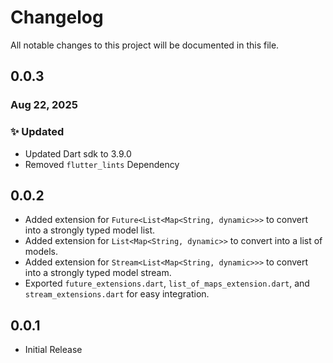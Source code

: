 # Changelog

All notable changes to this project will be documented in this file.

## 0.0.3

### Aug 22, 2025

### ✨ Updated

- Updated Dart sdk to 3.9.0
- Removed `flutter_lints` Dependency


## 0.0.2
- Added extension for `Future<List<Map<String, dynamic>>>` to convert into a strongly typed model list.
- Added extension for `List<Map<String, dynamic>>` to convert into a list of models.
- Added extension for `Stream<List<Map<String, dynamic>>>` to convert into a strongly typed model stream.
- Exported `future_extensions.dart`, `list_of_maps_extension.dart`, and `stream_extensions.dart` for easy integration.

## 0.0.1
- Initial Release
